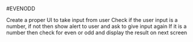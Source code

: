 #EVENODD



Create a proper UI to take input from user 
Check if the user input is a number, if not then show alert to user and ask to give input again
If it is a number then check for even or odd and display the result on next screen

 
